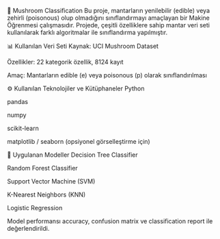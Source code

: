 🍄 Mushroom Classification
Bu proje, mantarların yenilebilir (edible) veya zehirli (poisonous) olup olmadığını sınıflandırmayı amaçlayan bir Makine Öğrenmesi çalışmasıdır. Projede, çeşitli özelliklere sahip mantar veri seti kullanılarak farklı algoritmalar ile sınıflandırma yapılmıştır.

📊 Kullanılan Veri Seti
Kaynak: UCI Mushroom Dataset

Özellikler: 22 kategorik özellik, 8124 kayıt

Amaç: Mantarların edible (e) veya poisonous (p) olarak sınıflandırılması

⚙️ Kullanılan Teknolojiler ve Kütüphaneler
Python

pandas

numpy

scikit-learn

matplotlib / seaborn (opsiyonel görselleştirme için)

📌 Uygulanan Modeller
Decision Tree Classifier

Random Forest Classifier

Support Vector Machine (SVM)

K-Nearest Neighbors (KNN)

Logistic Regression

Model performansı accuracy, confusion matrix ve classification report ile değerlendirildi.
